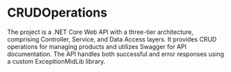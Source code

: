 # CRUDOperations
The project is a .NET Core Web API with a three-tier architecture, comprising Controller, Service, and Data Access layers. It provides CRUD operations for managing products and utilizes Swagger for API documentation. The API handles both successful and error responses using a custom ExcepitionMidLib library.
